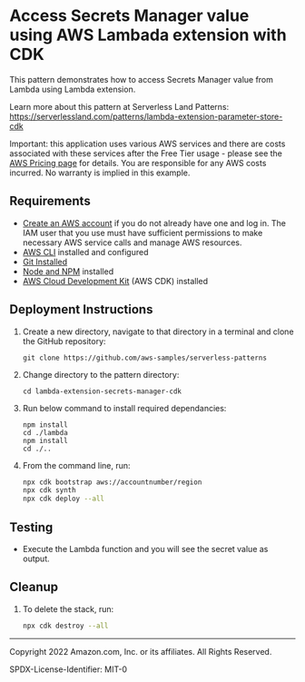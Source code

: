 # Access Secrets Manager value using AWS Lambada extension with CDK

This pattern demonstrates how to access Secrets Manager value from Lambda using Lambda extension.

Learn more about this pattern at Serverless Land Patterns: https://serverlessland.com/patterns/lambda-extension-parameter-store-cdk

Important: this application uses various AWS services and there are costs associated with these services after the Free Tier usage - please see the [AWS Pricing page](https://aws.amazon.com/pricing/) for details. You are responsible for any AWS costs incurred. No warranty is implied in this example.

## Requirements

- [Create an AWS account](https://portal.aws.amazon.com/gp/aws/developer/registration/index.html) if you do not already have one and log in. The IAM user that you use must have sufficient permissions to make necessary AWS service calls and manage AWS resources.
- [AWS CLI](https://docs.aws.amazon.com/cli/latest/userguide/install-cliv2.html) installed and configured
- [Git Installed](https://git-scm.com/book/en/v2/Getting-Started-Installing-Git)
- [Node and NPM](https://nodejs.org/en/download/) installed
- [AWS Cloud Development Kit](https://docs.aws.amazon.com/cdk/latest/guide/cli.html) (AWS CDK) installed

## Deployment Instructions

1. Create a new directory, navigate to that directory in a terminal and clone the GitHub repository:
   ```
   git clone https://github.com/aws-samples/serverless-patterns
   ```
1. Change directory to the pattern directory:
   ```
   cd lambda-extension-secrets-manager-cdk
   ```
1. Run below command to install required dependancies:
   ```
   npm install
   cd ./lambda
   npm install
   cd ./..
   ```
1. From the command line, run:
   ```bash
   npx cdk bootstrap aws://accountnumber/region
   npx cdk synth
   npx cdk deploy --all
   ```

## Testing

- Execute the Lambda function and you will see the secret value as output.

## Cleanup

1. To delete the stack, run:
   ```bash
   npx cdk destroy --all
   ```

---

Copyright 2022 Amazon.com, Inc. or its affiliates. All Rights Reserved.

SPDX-License-Identifier: MIT-0
